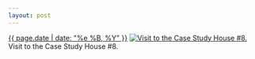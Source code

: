 ```yaml
---
layout: post
---
```


<p>
  <time><a href="/295">{{ page.date | date: "%e %B, %Y" }}</a></time>
  <a href="/295"><img src="{{ site.assets_url }}/295-640.jpg" srcset="{{ site.assets_url }}/295-1280.jpg 1280w, {{ site.assets_url }}/295-960.jpg 960w, {{ site.assets_url }}/295-640.jpg 640w, {{ site.assets_url }}/295-320.jpg 320w" sizes="(min-width: 700px) 50vw, calc(100vw - 2rem)" alt="Visit to the Case Study House #8." /></a>
  <span>Visit to the Case Study House #8.</span>
</p>
